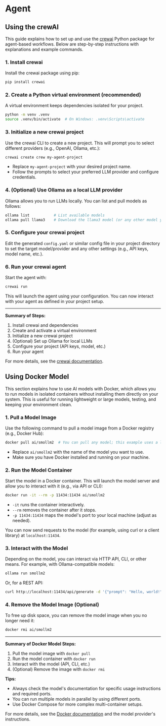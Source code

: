 # Agent

## Using the crewAI

This guide explains how to set up and use the [crewai](https://github.com/joaomdmoura/crewai) Python package for agent-based workflows. Below are step-by-step instructions with explanations and example commands.

### 1. Install crewai

Install the crewai package using pip:

```bash
pip install crewai
```

### 2. Create a Python virtual environment (recommended)

A virtual environment keeps dependencies isolated for your project.

```bash
python -m venv .venv
source .venv/bin/activate  # On Windows: .venv\Scripts\activate
```

### 3. Initialize a new crewai project

Use the crewai CLI to create a new project. This will prompt you to select different providers (e.g., OpenAI, Ollama, etc.):

```bash
crewai create crew my-agent-project
```

- Replace `my-agent-project` with your desired project name.
- Follow the prompts to select your preferred LLM provider and configure credentials.

### 4. (Optional) Use Ollama as a local LLM provider

Ollama allows you to run LLMs locally. You can list and pull models as follows:

```bash
ollama list           # List available models
ollama pull llama3    # Download the llama3 model (or any other model you want)
```

### 5. Configure your crewai project

Edit the generated `config.yaml` or similar config file in your project directory to set the target model/provider and any other settings (e.g., API keys, model name, etc.).

### 6. Run your crewai agent

Start the agent with:

```bash
crewai run
```

This will launch the agent using your configuration. You can now interact with your agent as defined in your project setup.

---

**Summary of Steps:**

1. Install crewai and dependencies
2. Create and activate a virtual environment
3. Initialize a new crewai project
4. (Optional) Set up Ollama for local LLMs
5. Configure your project (API keys, model, etc.)
6. Run your agent

For more details, see the [crewai documentation](https://github.com/joaomdmoura/crewai).


## Using Docker Model

This section explains how to use AI models with Docker, which allows you to run models in isolated containers without installing them directly on your system. This is useful for running lightweight or large models, testing, and keeping your environment clean.

### 1. Pull a Model Image

Use the following command to pull a model image from a Docker registry (e.g., Docker Hub):

```bash
docker pull ai/smollm2  # You can pull any model; this example uses a lightweight model
```
- Replace `ai/smollm2` with the name of the model you want to use.
- Make sure you have Docker installed and running on your machine.

### 2. Run the Model Container

Start the model in a Docker container. This will launch the model server and allow you to interact with it (e.g., via API or CLI):

```bash
docker run -it --rm -p 11434:11434 ai/smollm2
```
- `-it` runs the container interactively.
- `--rm` removes the container after it stops.
- `-p 11434:11434` maps the model's port to your local machine (adjust as needed).

You can now send requests to the model (for example, using curl or a client library) at `localhost:11434`.

### 3. Interact with the Model

Depending on the model, you can interact via HTTP API, CLI, or other means. For example, with Ollama-compatible models:

```bash
ollama run smollm2
```

Or, for a REST API:

```bash
curl http://localhost:11434/api/generate -d '{"prompt": "Hello, world!"}'
```

### 4. Remove the Model Image (Optional)

To free up disk space, you can remove the model image when you no longer need it:

```bash
docker rmi ai/smollm2
```

---

**Summary of Docker Model Steps:**
1. Pull the model image with `docker pull`
2. Run the model container with `docker run`
3. Interact with the model (API, CLI, etc.)
4. (Optional) Remove the image with `docker rmi`

**Tips:**
- Always check the model's documentation for specific usage instructions and required ports.
- You can run multiple models in parallel by using different ports.
- Use Docker Compose for more complex multi-container setups.

For more details, see the [Docker documentation](https://docs.docker.com/) and the model provider's instructions.